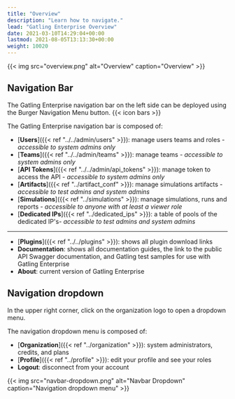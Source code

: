 ```yaml
---
title: "Overview"
description: "Learn how to navigate."
lead: "Gatling Enterprise Overview"
date: 2021-03-10T14:29:04+00:00
lastmod: 2021-08-05T13:13:30+00:00
weight: 10020
---
```


{{< img src="overview.png" alt="Overview" caption="Overview" >}}

## Navigation Bar

The Gatling Enterprise navigation bar on the left side can be deployed using the Burger Navigation Menu button. {{< icon bars >}}

The Gatling Enterprise navigation bar is composed of:

- [**Users**]({{< ref "../../admin/users" >}}): manage users teams and roles - *accessible to system admins only*
- [**Teams**]({{< ref "../../admin/teams" >}}): manage teams - *accessible to system admins only*
- [**API Tokens**]({{< ref "../../admin/api_tokens" >}}): manage token to access the API - *accessible to system admins only*
- [**Artifacts**]({{< ref "../artifact_conf" >}}): manage simulations artifacts - *accessible to test admins and system admins*
- [**Simulations**]({{< ref "../simulations" >}}): manage simulations, runs and reports - *accessible to anyone with at least a viewer role*
- [**Dedicated IPs**]({{< ref "../dedicated_ips" >}}): a table of pools of the dedicated IP's- *accessible to test admins and system admins* 
---
- [**Plugins**]({{< ref "../../plugins" >}}): shows all plugin download links
- **Documentation**: shows all documentation guides, the link to the public API Swagger documentation, and Gatling test samples for use with Gatling Enterprise
- **About**: current version of Gatling Enterprise

## Navigation dropdown

In the upper right corner, click on the organization logo to open a dropdown menu.

The navigation dropdown menu is composed of:
- [**Organization**]({{< ref "../organization" >}}): system administrators, credits, and plans 
- [**Profile**]({{< ref "../profile" >}}): edit your profile and see your roles
- **Logout**: disconnect from your account

{{< img src="navbar-dropdown.png" alt="Navbar Dropdown" caption="Navigation dropdown menu" >}}

